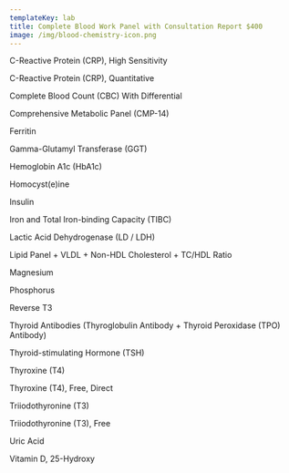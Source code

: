 ```yaml
---
templateKey: lab
title: Complete Blood Work Panel with Consultation Report $400
image: /img/blood-chemistry-icon.png
---
```

C-Reactive Protein (CRP), High Sensitivity

C-Reactive Protein (CRP), Quantitative

Complete Blood Count (CBC) With Differential

Comprehensive Metabolic Panel (CMP-14)

Ferritin

Gamma-Glutamyl Transferase (GGT)

Hemoglobin A1c (HbA1c)

Homocyst(e)ine

Insulin

Iron and Total Iron-binding Capacity (TIBC)

Lactic Acid Dehydrogenase (LD / LDH)

Lipid Panel + VLDL + Non-HDL Cholesterol + TC/HDL Ratio

Magnesium

Phosphorus

Reverse T3

Thyroid Antibodies (Thyroglobulin Antibody + Thyroid Peroxidase (TPO) Antibody)

Thyroid-stimulating Hormone (TSH)

Thyroxine (T4)

Thyroxine (T4), Free, Direct

Triiodothyronine (T3)

Triiodothyronine (T3), Free

Uric Acid

Vitamin D, 25-Hydroxy
